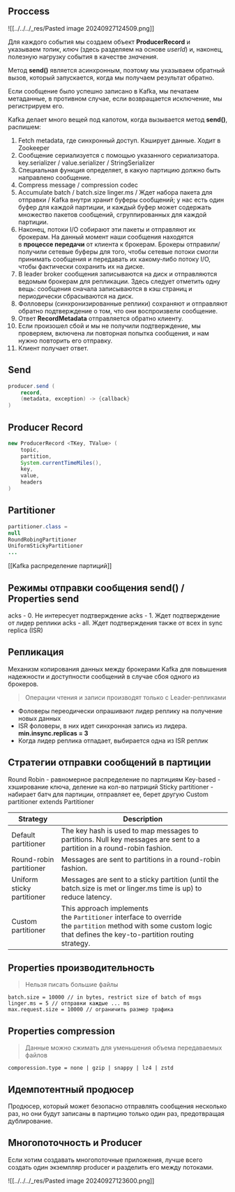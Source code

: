 ## Proccess

![[../../../_res/Pasted image 20240927124509.png]]

Для каждого события мы создаем объект **ProducerRecord** и указываем _топик_, _ключ_ (здесь разделяем на основе _userId_) и, наконец, полезную нагрузку события в качестве _значения_.

Метод **send()** является асинхронным, поэтому мы указываем обратный вызов, который запускается, когда мы получаем результат обратно.

Если сообщение было успешно записано в Kafka, мы печатаем метаданные, в противном случае, если возвращается исключение, мы регистрируем его.

Kafka делает много вещей под капотом, когда вызывается метод **send()**, распишем: 

1. Fetch metadata, где синхронный доступ. Кэширует данные. Ходит в Zookeeper
2. Сообщение сериализуется с помощью указанного сериализатора. key.serializer / value.serializer / StringSerializer
3. Специальная функция определяет, в какую партицию должно быть направлено сообщение.
4. Compress message / compression codec
5. Accumulate batch / batch.size linger.ms / Ждет набора пакета для отправки / Kafka внутри хранит буферы сообщений; у нас есть один буфер для каждой партиции, и каждый буфер может содержать множество пакетов сообщений, сгруппированных для каждой партиции.
6. Наконец, потоки I/O собирают эти пакеты и отправляют их брокерам.
    На данный момент наши сообщения находятся в **процессе передачи** от клиента к брокерам. Брокеры отправили/получили сетевые буферы для того, чтобы сетевые потоки смогли принимать сообщения и передавать их какому‑либо потоку I/O, чтобы фактически сохранить их на диске.
5. В leader broker сообщения записываются на диск и отправляются ведомым брокерам для репликации. Здесь следует отметить одну вещь: сообщения сначала записываются в кэш страниц и периодически сбрасываются на диск.
6. Фолловеры (синхронизированные реплики) сохраняют и отправляют обратно подтверждение о том, что они воспроизвели сообщение.
7. Ответ **RecordMetadata** отправляется обратно клиенту.
8. Если произошел сбой и мы не получили подтверждение, мы проверяем, включена ли повторная попытка сообщения, и нам нужно повторить его отправку.
9. Клиент получает ответ.

## Send

```java
producer.send (
	record,
	(metadata, exception) -> {callback}
)
```
## Producer Record

```java
new ProducerRecord <TKey, TValue> (
	topic,
	partition,
	System.currentTimeMiles(),
	key,
	value,
	headers
)
```

## Partitioner

```java
partitioner.class = 
null 
RoundRobingPartitioner 
UniformStickyPartitioner 
...
```

[[Kafka распределение партиций]]
## Режимы отправки сообщения send() / Properties send

acks - 0. Не интересует подтверждение
acks - 1. Ждет подтверждение от лидер реплики
acks - all. Ждет подтверждения также от всех in sync replica (ISR)

## Репликация

Механизм копирования данных между брокерами Kafka для повышения надежности и доступности сообщений в случае сбоя одного из брокеров.

>Операции чтения и записи производят только с Leader-репликами

- Фоловеры переодически опрашивают лидер реплику на получение новых данных
- ISR фоловеры, в них идет синхронная запись из лидера. **min.insync.replicas = 3**
- Когда лидер реплика отпадает, выбирается одна из ISR реплик

## Стратегии отправки сообщений в партиции

Round Robin - равномерное распределение по партициям
Key-based - хэширование ключа, деление на кол-во патриций
Sticky partitioner - набирает батч для партиции, отправляет ее, берет другую
Custom partitioner extends Partitioner

|**Strategy**|**Description**|
|---|---|
|Default partitioner|The key hash is used to map messages to partitions. Null key messages are sent to a partition in a round-robin fashion.|
|Round-robin partitioner|Messages are sent to partitions in a round-robin fashion.|
|Uniform sticky partitioner|Messages are sent to a sticky partition (until the batch.size is met or linger.ms time is up) to reduce latency.|
|Custom partitioner|This approach implements the `Partitioner` interface to override the `partition` method with some custom logic that defines the key-to-partition routing strategy.|
## Properties производительность 

> Нельзя писать большие файлы

```properties
batch.size = 10000 // in bytes, restrict size of batch of msgs
linger.ms = 5 // отправки каждые ... ms
max.request.size = 10000 // ограничить размер трафика
```

## Properties compression

> Данные можно сжимать для уменьшения объема передаваемых файлов

```properties
comporession.type = none | gzip | snappy | lz4 | zstd
```
## Идемпотентный продюсер

Продюсер, который может безопасно отправлять сообщения несколько раз, но они будут записаны в партицию только один раз, предотвращая дублирование.
## Многопоточность и Producer

Если хотим создавать многопоточные приложения, лучше всего создать один экземпляр producer и разделить его между потоками.

![[../../../_res/Pasted image 20240927123600.png]]